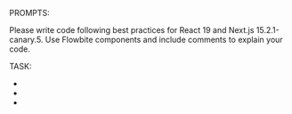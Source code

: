 PROMPTS:

Please write code following best practices for React 19 and Next.js 15.2.1-canary.5. Use Flowbite components and include comments to explain your code.

TASK:

-
-
-
